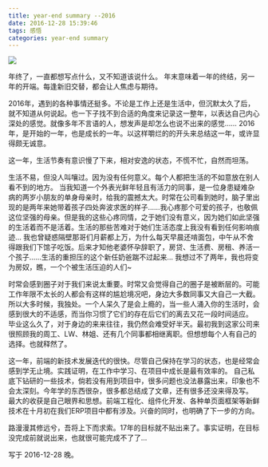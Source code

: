 ```yaml
---
title: year-end summary --2016
date: 2016-12-28 15:39:46
tags: 感悟
categories: year-end summary
---
```

![](/images/2016-year-end.png)

<!-- more -->

年终了，一直都想写点什么，又不知道该说什么。
年末意味着一年的终结，另一年的开端。每逢新旧交替，都会让人焦虑与期待。

2016年，遇到的各种事情还挺多。不论是工作上还是生活中，但沉默太久了后，就不知道从何说起。也一下子找不到合适的角度来记录这一整年，以表达自己内心深处的感觉。就像多年不言语的人，想发声是却怎么也说不出来的感觉……
2016年，是开始的一年，也是成长的一年。以这样嚼烂的的开头来总结这一年，或许显得颇无诚意。

这一年，生活节奏有意识慢了下来，相对安逸的状态，不慌不忙，自然而坦荡。


生活不易，但没人叫嚷过。因为没有任何意义。每个人都把生活的不如意放在别人看不到的地方。
当我知道一个外表光鲜年轻且有活力的同事，是一位身患疑难杂病的两岁小朋友的单身母亲时，给我的震撼太大。时常在公司看到她时，脑子里出现的是两年来她带着孩子四处奔波求医的样子……我心疼那个可爱的孩子，也敬佩这位坚强的母亲。但是我的这些心疼同情，之于她们没有意义，因为她们如此坚强的生活着而不是活着。生活的那些苦难对于她们生活态度上我没有看到任何影响痕迹...
我也曾疑惑隔壁那哥们月薪都上万，为什么每天早晨还啃面包，中午从不舍得跟我们下馆子吃饭。后来才知他老婆怀孕辞职了，房贷、生活费、房租、养活一个孩子……生活的重担压的这个新任奶爸踹不过起来...
我想过不了两年，我也将变为房奴，瞧，一个个被生活压迫的人们~

时常会感到圈子对于我们来说太重要。时常又会觉得自己的圈子是被断层的。可能工作年限不太长的人都会有这样的尴尬境况吧，身边大多数同事又大自己一大截。
所以大多时候，我独处。一个人呆久了是会上瘾的，当一些人涌入你的生活时，会感到很大的不适感，而当你习惯了它们的存在后它们的离去又花一段时间适应。
毕业这么久了，对于身边的来来往往，我仍然会难受好半天。最初我到这家公司来很照顾我的周工、LW、林姐、还有几个同事都相继离职。但想想每个人有自己的选择。也就释然了。

这一年，前端的新技术发展迭代的很快。尽管自己保持在学习的状态，也是经常会感到学无止境。实践证明，在工作中学习、在项目中成长是最有效率的。
自己私底下钻研的一些技术，倘若没有用到项目中，很多问题也没法暴露出来，印象也不会太深刻。今年学的东西很杂，很多都总结成了文章，还有很多还没来得及写。
最大的收获是自己眼界和思想。前端工程化、组件化开发、各种单页面框架等新鲜技术在十月初在我们ERP项目中都有涉及。兴奋的同时，也明确了下一步的方向。

路漫漫其修远兮，吾将上下而求索。17年的目标就不贴出来了。事实证明，在目标没完成前就说出来，也就很可能完成不了了...


写于 2016-12-28 晚。





























